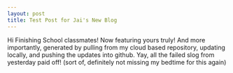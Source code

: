 ```yaml
---
layout: post
title: Test Post for Jai's New Blog
---
```


Hi Finishing School classmates! Now featuring yours truly! And more importantly, generated by pulling from my cloud based repository, updating locally, and pushing the updates into github. Yay, all the failed slog from yesterday paid off! (sort of, definitely not missing my bedtime for this again)